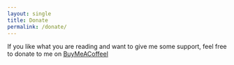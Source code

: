 ```yaml
---
layout: single
title: Donate
permalink: /donate/
---
```


If you like what you are reading and want to give me some support, feel free to donate to me on <a href="https://www.buymeacoffee.com/NG1">BuyMeACoffeel</a>
